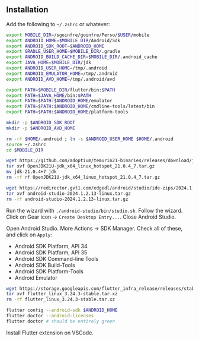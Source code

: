 ## Installation

Add the following to `~/.zshrc` or whatever:
```bash
export MOBILE_DIR=/sgoinfre/goinfre/Perso/$USER/mobile
export ANDROID_HOME=$MOBILE_DIR/Android/Sdk
export ANDROID_SDK_ROOT=$ANDROID_HOME
export GRADLE_USER_HOME=$MOBILE_DIR/.gradle
export ANDROID_BUILD_CACHE_DIR=$MOBILE_DIR/.android_cache
export JAVA_HOME=$MOBILE_DIR/jdk
export ANDROID_USER_HOME=/tmp/.android
export ANDROID_EMULATOR_HOME=/tmp/.android
export ANDROID_AVD_HOME=/tmp/.android/avd

export PATH=$MOBILE_DIR/flutter/bin:$PATH
export PATH=$JAVA_HOME/bin:$PATH
export PATH=$PATH:$ANDROID_HOME/emulator
export PATH=$PATH:$ANDROID_HOME/cmdline-tools/latest/bin
export PATH=$PATH:$ANDROID_HOME/platform-tools

mkdir -p $ANDROID_SDK_ROOT
mkdir -p $ANDROID_AVD_HOME
```

```bash
rm -rf $HOME/.android ; ln -s $ANDROID_USER_HOME $HOME/.android
source ~/.zshrc
cd $MOBILE_DIR
```

```bash
wget https://github.com/adoptium/temurin21-binaries/releases/download/jdk-21.0.4%2B7/OpenJDK21U-jdk_x64_linux_hotspot_21.0.4_7.tar.gz
tar xvf OpenJDK21U-jdk_x64_linux_hotspot_21.0.4_7.tar.gz
mv jdk-21.0.4+7 jdk
rm -rf rf OpenJDK21U-jdk_x64_linux_hotspot_21.0.4_7.tar.gz
```

```bash
wget https://redirector.gvt1.com/edgedl/android/studio/ide-zips/2024.1.2.13/android-studio-2024.1.2.13-linux.tar.gz
tar xvf android-studio-2024.1.2.13-linux.tar.gz
rm -rf android-studio-2024.1.2.13-linux.tar.gz
```

Run the wizard with `./android-studio/bin/studio.sh`. Follow the wizard. Click on Gear icon -> `Create Desktop Entry...`. Close Android Studio.

Open Android Studio. More Actions -> SDK Manager. Check all of these, and click on `Apply`:
- Android SDK Platform, API 34
- Android SDK Platform, API 35
- Android SDK Command-line Tools
- Android SDK Build-Tools
- Android SDK Platform-Tools
- Android Emulator

```bash
wget https://storage.googleapis.com/flutter_infra_release/releases/stable/linux/flutter_linux_3.24.3-stable.tar.xz
tar xvf flutter_linux_3.24.3-stable.tar.xz
rm -rf flutter_linux_3.24.3-stable.tar.xz
```

```bash
flutter config --android-sdk $ANDROID_HOME
flutter doctor --android-licenses
flutter doctor # should be entirely green
```

Install Flutter extension on VSCode.